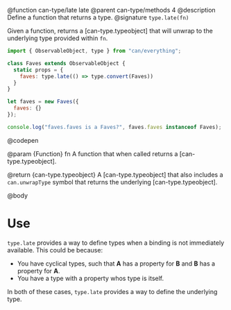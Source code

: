 @function can-type/late late
@parent can-type/methods 4
@description Define a function that returns a type.
@signature `type.late(fn)`

  Given a function, returns a [can-type.typeobject] that will unwrap to the underlying type provided within `fn`.

  ```js
  import { ObservableObject, type } from "can/everything";

  class Faves extends ObservableObject {
    static props = {
      faves: type.late(() => type.convert(Faves))
    }
  }

  let faves = new Faves({
    faves: {}
  });

  console.log("faves.faves is a Faves?", faves.faves instanceof Faves);
  ```
  @codepen

  @param {Function} fn A function that when called returns a [can-type.typeobject].

  @return {can-type.typeobject} A [can-type.typeobject] that also includes a `can.unwrapType` symbol that returns the underlying [can-type.typeobject].

@body

# Use

`type.late` provides a way to define types when a binding is not immediately available. This could be because:

* You have cyclical types, such that __A__ has a property for __B__ and __B__ has a property for __A__.
* You have a type with a property whos type is itself.

In both of these cases, `type.late` provides a way to define the underlying type.
